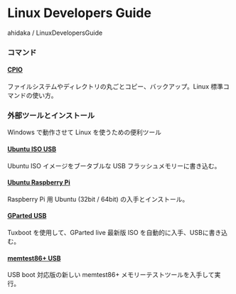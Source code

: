 # Linux Developers Guide

ahidaka / LinuxDevelopersGuide
<br/>

### コマンド

#### [CPIO](cpio.md)

ファイルシステムやディレクトリの丸ごとコピー、バックアップ。Linux 標準コマンドの使い方。

### 外部ツールとインストール

Windows で動作させて Linux を使うための便利ツール

#### [Ubuntu ISO USB](Ubuntu-iso-usb.md)

Ubuntu ISO イメージをブータブルな USB フラッシュメモリーに書き込む。

#### [Ubuntu Raspberry Pi](Ubuntu-Raspberry-pi.md)

Raspberry Pi 用 Ubuntu (32bit / 64bit) の入手とインストール。

#### [GParted USB](GParted-usb.md)

Tuxboot を使用して、GParted live 最新版 ISO を自動的に入手、USBに書き込む。

#### [memtest86+ USB](memtest86.md)

USB boot 対応版の新しい memtest86+ メモリーテストツールを入手して実行。
